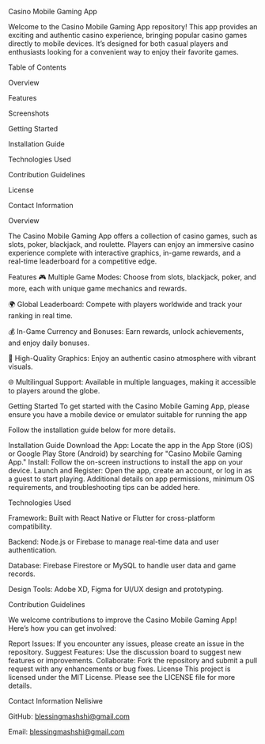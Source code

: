 Casino Mobile Gaming App


Welcome to the Casino Mobile Gaming App repository! This app provides an exciting and authentic casino experience,
bringing popular casino games directly to mobile devices. It’s designed for both casual players and enthusiasts looking for a convenient way to enjoy their favorite games.



Table of Contents

Overview

Features

Screenshots

Getting Started

Installation Guide

Technologies Used

Contribution Guidelines

License

Contact Information

Overview

The Casino Mobile Gaming App offers a collection of casino games, such as slots, poker, blackjack,
and roulette. Players can enjoy an immersive casino experience complete with interactive graphics, in-game rewards, and a real-time leaderboard for a competitive edge.

Features
🎮 Multiple Game Modes: Choose from slots, blackjack, poker, and more, each with unique game mechanics and rewards.

🌍 Global Leaderboard: Compete with players worldwide and track your ranking in real time.

💰 In-Game Currency and Bonuses: Earn rewards, unlock achievements, and enjoy daily bonuses.

🎨 High-Quality Graphics: Enjoy an authentic casino atmosphere with vibrant visuals.

🌐 Multilingual Support: Available in multiple languages, making it accessible to players around the globe.


Getting Started
To get started with the Casino Mobile Gaming App, please ensure you have a mobile device or emulator suitable for running the app

Follow the installation guide below for more details.


Installation Guide
Download the App: Locate the app in the App Store (iOS) or Google Play Store (Android) by searching for "Casino Mobile Gaming App."
Install: Follow the on-screen instructions to install the app on your device.
Launch and Register: Open the app, create an account, or log in as a guest to start playing.
Additional details on app permissions, minimum OS requirements, and troubleshooting tips can be added here.

Technologies Used

Framework: Built with React Native or Flutter for cross-platform compatibility.

Backend: Node.js or Firebase to manage real-time data and user authentication.

Database: Firebase Firestore or MySQL to handle user data and game records.

Design Tools: Adobe XD, Figma for UI/UX design and prototyping.

Contribution Guidelines

We welcome contributions to improve the Casino Mobile Gaming App! Here’s how you can get involved:

Report Issues: If you encounter any issues, please create an issue in the repository.
Suggest Features: Use the discussion board to suggest new features or improvements.
Collaborate: Fork the repository and submit a pull request with any enhancements or bug fixes.
License
This project is licensed under the MIT License. Please see the LICENSE file for more details.

Contact Information
Nelisiwe

GitHub: blessingmashshi@gmail.com

Email: blessingmashshi@gmail.com
